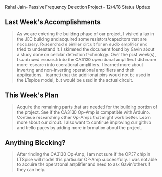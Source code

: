 Rahul Jain- Passive Frequency Detection Project - 12/4/18 Status Update

## Last Week's Accomplishments

> As we are entering the building phase of our project, I visited a lab in the JEC building and acquired some resistors/capacitors that are necessary.
> Researched a similar circuit for an audio amplifier and tried to understand it.
> I skimmed the document found by Gavin about a study done on cellular detection technology.
> Over the past week(s), I continued research into the CA3130 operational amplifier.
> I did some more research into operational amplifiers. I learned more about inverting and non-inverting operational amplifiers and their applications.
> I learned that the additional pins would not be used in the LTspice model, but would be used in the actual circuit.

## This Week's Plan

> Acquire the remaining parts that are needed for the building portion of the project.
> See if the CA3130 Op-Amp is compatible with Arduino.
> Continue researching other Op-Amps that might work better. Learn more about our circuit.
> I also want to continue improving our github and trello pages by adding more information about the project.

## Anything Blocking?

> After finding the CA3130 Op-Amp, I am not sure if the OP37 chip in LTSpice will model this particular OP-Amp successfully.
> I was not able to acquire the operational amplifier and need to ask Gavin/others if they can help.

